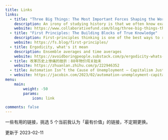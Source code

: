 ```yaml
---
title: Links
links:
  - title: "Three Big Things: The Most Important Forces Shaping the World"
    description: An irony of studying history is that we often know exactly how a story ends, but have no idea where it began.
    website: https://www.collaborativefund.com/blog/three-big-things-the-most-important-forces-shaping-the-world/
  - title: "First Principles: The Building Blocks of True Knowledge"
    description: First-principles thinking is one of the best ways to reverse-engineer complicated problems and unleash creative possibility.
    website: https://fs.blog/first-principles/
  - title: Ergodicity, what's it mean
    description: Ensemble averages and time averages
    website: https://avoidboringpeople.substack.com/p/ergodicity-whats-it-mean
  - title: 改革历史上惨痛的挫折：88年物价闯关始末
    website: https://zhuanlan.zhihu.com/p/222946352
  - title: Automation Isn’t the Cause of Unemployment — Capitalism Just Can’t Generate Enough Jobs
  - website: https://jacobin.com/2023/02/automation-unemployment-capitalism-jobs-post-scarcity-stagnation
menu:
    main: 
        weight: -50
        params:
            icon: link

comments: false
---
```


一些有用的链接，挑选 5 个当前我认为「最有价值」的链接，不定期更换。

更新于 2023-02-11
